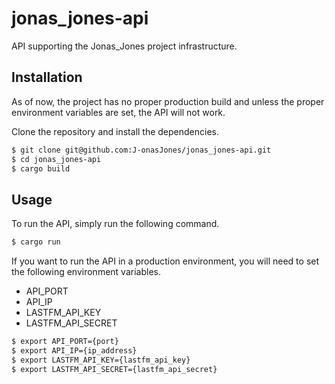 # jonas_jones-api

API supporting the Jonas_Jones project infrastructure.

## Installation

As of now, the project has no proper production build and unless the proper environment variables are set, the API will not work.


Clone the repository and install the dependencies.
```bash
$ git clone git@github.com:J-onasJones/jonas_jones-api.git
$ cd jonas_jones-api
$ cargo build
```

## Usage

To run the API, simply run the following command.
```bash
$ cargo run
```

If you want to run the API in a production environment, you will need to set the following environment variables.

- API_PORT
- API_IP
- LASTFM_API_KEY
- LASTFM_API_SECRET

```bash
$ export API_PORT={port}
$ export API_IP={ip_address}
$ export LASTFM_API_KEY={lastfm_api_key}
$ export LASTFM_API_SECRET={lastfm_api_secret}
```
